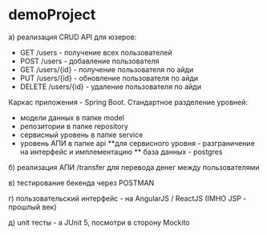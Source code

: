 # demoProject

а) реализация CRUD API для юзеров:

+ GET /users - получение всех пользователей
+ POST /users - добавление пользователя
+ GET /users/{id} - получение пользователя по айди
+ PUT /users/{id} - обновление пользователя по айди
+ DELETE /users/{id} - удаление пользователя по айди

Каркас приложения - Spring Boot. Стандартное разделение уровней:
* модели данных в папке model
* репозитории в папке repository
* сервисный уровень в папке service
* уровень АПИ в папке api
**для сервисного уровня - разграничение на интерфейс и имплементацию
** база данных - postgres

б) реализация АПИ /transfer для перевода денег между пользователями

в) тестирование бекенда через POSTMAN

г) пользовательский интерфейс - на AngularJS / ReactJS (IMHO JSP - прошлый век)

д) unit тесты - а JUnit 5, посмотри в сторону Mockito
